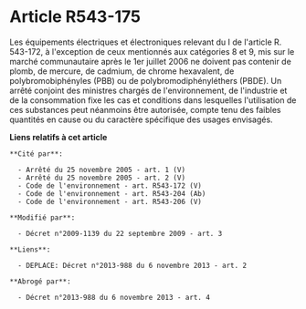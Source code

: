 # Article R543-175

Les équipements électriques et électroniques relevant du I de l'article R. 543-172, à l'exception de ceux mentionnés aux
catégories 8 et 9, mis sur le marché communautaire après le 1er juillet 2006 ne doivent pas contenir de plomb, de mercure, de
cadmium, de chrome hexavalent, de polybromobiphényles (PBB) ou de polybromodiphényléthers (PBDE). Un arrêté conjoint des
ministres chargés de l'environnement, de l'industrie et de la consommation fixe les cas et conditions dans lesquelles
l'utilisation de ces substances peut néanmoins être autorisée, compte tenu des faibles quantités en cause ou du caractère
spécifique des usages envisagés.

**Liens relatifs à cet article**

	**Cité par**:

	  - Arrêté du 25 novembre 2005 - art. 1 (V)
	  - Arrêté du 25 novembre 2005 - art. 2 (V)
	  - Code de l'environnement - art. R543-172 (V)
	  - Code de l'environnement - art. R543-204 (Ab)
	  - Code de l'environnement - art. R543-206 (V)

	**Modifié par**:

	  - Décret n°2009-1139 du 22 septembre 2009 - art. 3

	**Liens**:

	  - DEPLACE: Décret n°2013-988 du 6 novembre 2013 - art. 2

	**Abrogé par**:

	  - Décret n°2013-988 du 6 novembre 2013 - art. 4
